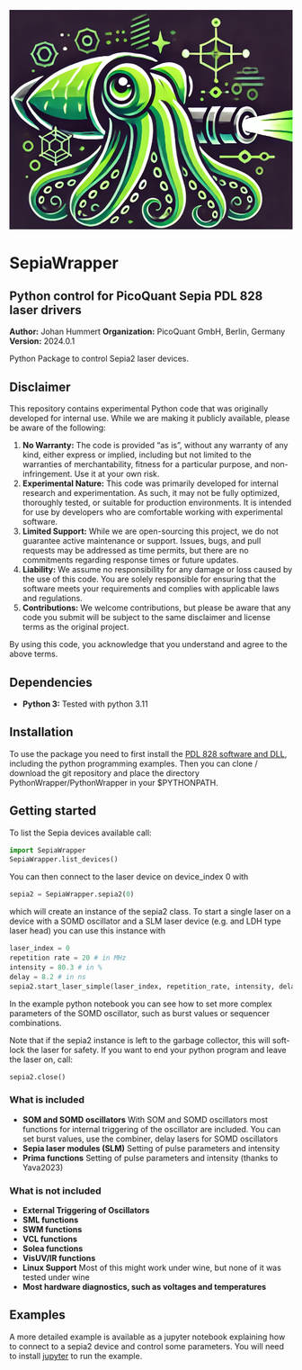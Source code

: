 ![logo](./logo.png)
# SepiaWrapper
## Python control for PicoQuant Sepia PDL 828 laser drivers

**Author:** Johan Hummert
**Organization:** PicoQuant GmbH, Berlin, Germany
**Version:** 2024.0.1

Python Package to control Sepia2 laser devices.

## Disclaimer

This repository contains experimental Python code that was originally developed for internal use. While we are making it publicly available, please be aware of the following:
1. **No Warranty:** The code is provided “as is”, without any warranty of any kind, either express or implied, including but not limited to the warranties of merchantability, fitness for a particular purpose, and non-infringement. Use it at your own risk.
2. **Experimental Nature:** This code was primarily developed for internal research and experimentation. As such, it may not be fully optimized, thoroughly tested, or suitable for production environments. It is intended for use by developers who are comfortable working with experimental software.
3. **Limited Support:** While we are open-sourcing this project, we do not guarantee active maintenance or support. Issues, bugs, and pull requests may be addressed as time permits, but there are no commitments regarding response times or future updates.
4. **Liability:** We assume no responsibility for any damage or loss caused by the use of this code. You are solely responsible for ensuring that the software meets your requirements and complies with applicable laws and regulations.
5. **Contributions:** We welcome contributions, but please be aware that any code you submit will be subject to the same disclaimer and license terms as the original project.

By using this code, you acknowledge that you understand and agree to the above terms.

## Dependencies

- **Python 3:**
	Tested with python 3.11
	
## Installation

To use the package you need to first install the [PDL 828 software and DLL](https://www.picoquant.com/products/category/picosecond-pulsed-driver/pdl-828-sepia-ii-computer-controlled-multichannel-picosecond-diode-laser-driver), including the python programming examples. Then you can clone / download the git repository and place the directory PythonWrapper/PythonWrapper in your $PYTHONPATH.

## Getting started

To list the Sepia devices available call:
```python
import SepiaWrapper
SepiaWrapper.list_devices()
```
You can then connect to the laser device on device_index 0 with
```python
sepia2 = SepiaWrapper.sepia2(0)
```
which will create an instance of the sepia2 class. To start a single laser on a device with a SOMD oscillator and a SLM laser device (e.g. and LDH type laser head) you can use this instance with
```python
laser_index = 0
repetition rate = 20 # in MHz
intensity = 80.3 # in %
delay = 8.2 # in ns
sepia2.start_laser_simple(laser_index, repetition_rate, intensity, delay=delay)
```
In the example python notebook you can see how to set more complex parameters of the SOMD oscillator, such as burst values or sequencer combinations.

Note that if the sepia2 instance is left to the garbage collector, this will soft-lock the laser for safety. If you want to end your python program and leave the laser on, call:
```python
sepia2.close()
```

### What is included

- **SOM and SOMD oscillators**
	With SOM and SOMD oscillators most functions for internal triggering of the oscillator are included. You can set burst values, use the combiner, delay lasers for SOMD oscillators
- **Sepia laser modules (SLM)**
	Setting of pulse parameters and intensity
- **Prima functions**
	Setting of pulse parameters and intensity (thanks to Yava2023)

### What is not included

- **External Triggering of Oscillators**
- **SML functions**
- **SWM functions**
- **VCL functions**
- **Solea functions**
- **VisUV/IR functions**
- **Linux Support**
	Most of this might work under wine, but none of it was tested under wine
- **Most hardware diagnostics, such as voltages and temperatures**

## Examples

A more detailed example is available as a jupyter notebook explaining how to connect to a sepia2 device and control some parameters. You will need to install [jupyter](https://jupyter.org/) to run the example.





